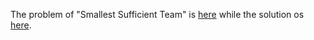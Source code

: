 The problem of "Smallest Sufficient Team" is [here](https://leetcode.com/problems/smallest-sufficient-team/description/) while the solution os [here](https://github.com/aurimas13/Solutions-To-Problems/blob/main/LeetCode/Python%20Solutions/Smallest%20Sufficient%20Team/smallest.py).
